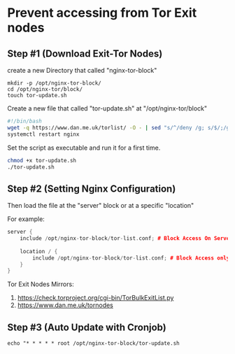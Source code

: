 # Prevent accessing from Tor Exit nodes



## Step #1 (Download Exit-Tor Nodes)

create a new Directory that called "nginx-tor-block"

```
mkdir -p /opt/nginx-tor-block/
cd /opt/nginx-tor/block/
touch tor-update.sh
```



Create a new file that called "tor-update.sh" at "/opt/nginx-tor/block"

```bash
#!/bin/bash
wget -q https://www.dan.me.uk/torlist/ -O - | sed "s/^/deny /g; s/$/;/g" > /opt/nginx-tor-block/tor-ip.conf;
systemctl restart nginx
```

Set the script as executable and run it for a first time.

```bash
chmod +x tor-update.sh
./tor-update.sh
```



## Step #2  (Setting Nginx Configuration)

Then load the file at the "server" block or at a specific "location"

For example:

```c++
server {
	include /opt/nginx-tor-block/tor-list.conf; # Block Access On Server Block
	
	location / {
		include /opt/nginx-tor-block/tor-list.conf; # Block Access only for location
	}
}
```



Tor Exit Nodes Mirrors:

1. https://check.torproject.org/cgi-bin/TorBulkExitList.py
2. https://www.dan.me.uk/tornodes



## Step #3 (Auto Update with Cronjob)

```
echo "* * * * * root /opt/nginx-tor-block/tor-update.sh
```

